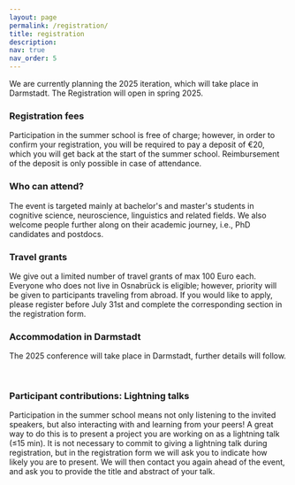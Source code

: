 ```yaml
---
layout: page
permalink: /registration/
title: registration
description: 
nav: true
nav_order: 5
---
```


<style>
	.map-container {
		position: relative;
		padding-bottom: 56.25%;
		height: 0;
		overflow: hidden;
	}

	.map-container iframe {
		position: absolute;
		top: 0;
		left: 0;
		width: 100%;
		height: 100%;
	}
</style>

<!--<a class="btn btn-primary btn" href="https://docs.google.com/forms/d/e/1FAIpQLSeEjYg2izgcBxttCG3aYgRvPe69L7VsyzoTECD7aL-rAjlmUA/viewform?usp=sf_link">Register here!</a>-->
We are currently planning the 2025 iteration, which will take place in Darmstadt. 
The Registration will open in spring 2025.

### Registration fees
Participation in the summer school is free of charge; however, in order to confirm your registration, you will be required to pay a deposit of €20, which you will get back at the start of the summer school. Reimbursement of the deposit is only possible in case of attendance.

### Who can attend?
The event is targeted mainly at bachelor's and master's students in cognitive science, neuroscience, linguistics and related fields. We also welcome people further along on their academic journey, i.e., PhD candidates and postdocs.

### Travel grants
We give out a limited number of travel grants of max 100 Euro each. Everyone who does not live in Osnabrück is eligible; however, priority will be given to participants traveling from abroad. If you would like to apply, please register before July 31st and complete the corresponding section in the registration form. 

### Accommodation in Darmstadt
The 2025 conference will take place in Darmstadt, further details will follow.

<!--We have reserved 28 spots for the summer school participants in the hostel [Jugendherberge Osnabrück](https://www.jugendherberge.de/jugendherbergen/osnabrueck/). These are spots in shared bedrooms ranging from 2 to 6 beds that cost €42.70/night (this price includes breakfast).-->

<!--<div class="row">
    <div class="col-lg-7 col-sm-7 m-auto">
        <div class="map-container">
        <iframe src="https://www.google.com/maps/embed?pb=!1m18!1m12!1m3!1d2442.4944404556327!2d8.06102297730017!3d52.25256587199224!2m3!1f0!2f0!3f0!3m2!1i1024!2i768!4f13.1!3m3!1m2!1s0x47b9ef8174b9583d%3A0x2e39d9c1e6e593d9!2sDJH%20Jugendherberge%20Osnabr%C3%BCck!5e0!3m2!1sen!2sde!4v1713014364718!5m2!1sen!2sde" width="600" height="450" style="border:0;" allowfullscreen="" loading="lazy" referrerpolicy="no-referrer-when-downgrade"></iframe>
                </div>
    </div>
</div>-->
<br>

### Participant contributions: Lightning talks
Participation in the summer school means not only listening to the invited speakers, but also interacting with and learning from your peers! A great way to do this is to present a project you are working on as a lightning talk (≤15 min). It is not necessary to commit to giving a lightning talk during registration, but in the registration form we will ask you to indicate how likely you are to present. We will then contact you again ahead of the event, and ask you to provide the title and abstract of your talk.